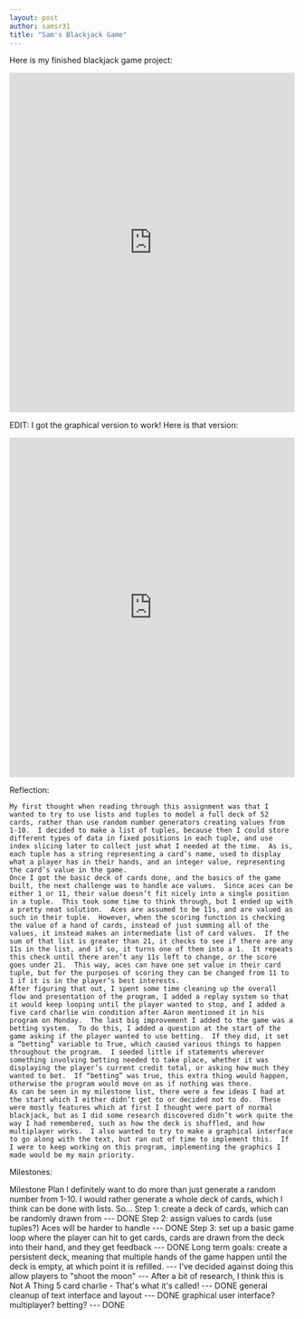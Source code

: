 ```yaml
---
layout: post
author: samsr31
title: "Sam's Blackjack Game"
---
```


Here is my finished blackjack game project:


<iframe src="https://trinket.io/embed/python3/9c2e46209e" width="100%" height="600" frameborder="0" marginwidth="0" marginheight="0" allowfullscreen></iframe>

EDIT: I got the graphical version to work!  Here is that version:


<iframe src="https://trinket.io/embed/python/04f9f1eae5" width="100%" height="600" frameborder="0" marginwidth="0" marginheight="0" allowfullscreen></iframe>



Reflection:

    My first thought when reading through this assignment was that I wanted to try to use lists and tuples to model a full deck of 52 cards, rather than use random number generators creating values from 1-10.  I decided to make a list of tuples, because then I could store different types of data in fixed positions in each tuple, and use index slicing later to collect just what I needed at the time.  As is, each tuple has a string representing a card’s name, used to display what a player has in their hands, and an integer value, representing the card’s value in the game.
    Once I got the basic deck of cards done, and the basics of the game built, the next challenge was to handle ace values.  Since aces can be either 1 or 11, their value doesn’t fit nicely into a single position in a tuple.  This took some time to think through, but I ended up with a pretty neat solution.  Aces are assumed to be 11s, and are valued as such in their tuple.  However, when the scoring function is checking the value of a hand of cards, instead of just summing all of the values, it instead makes an intermediate list of card values.  If the sum of that list is greater than 21, it checks to see if there are any 11s in the list, and if so, it turns one of them into a 1.  It repeats this check until there aren’t any 11s left to change, or the score goes under 21.  This way, aces can have one set value in their card tuple, but for the purposes of scoring they can be changed from 11 to 1 if it is in the player’s best interests.
    After figuring that out, I spent some time cleaning up the overall flow and presentation of the program, I added a replay system so that it would keep looping until the player wanted to stop, and I added a five card charlie win condition after Aaron mentioned it in his program on Monday.  The last big improvement I added to the game was a betting system.  To do this, I added a question at the start of the game asking if the player wanted to use betting.  If they did, it set a “betting” variable to True, which caused various things to happen throughout the program.  I seeded little if statements wherever something involving betting needed to take place, whether it was displaying the player’s current credit total, or asking how much they wanted to bet.  If “betting” was true, this extra thing would happen, otherwise the program would move on as if nothing was there.
    As can be seen in my milestone list, there were a few ideas I had at the start which I either didn’t get to or decided not to do.  These were mostly features which at first I thought were part of normal blackjack, but as I did some research discovered didn’t work quite the way I had remembered, such as how the deck is shuffled, and how multiplayer works.  I also wanted to try to make a graphical interface to go along with the text, but ran out of time to implement this.  If I were to keep working on this program, implementing the graphics I made would be my main priority.

Milestones:

Milestone Plan
I definitely want to do more than just generate a random number from 1-10.
I would rather generate a whole deck of cards, which I think can be done with lists.  So...
Step 1: create a deck of cards, which can be randomly drawn from --- DONE
Step 2: assign values to cards (use tuples?)  Aces will be harder to handle --- DONE
Step 3: set up a basic game loop where the player can hit to get cards,
  cards are drawn from the deck into their hand, and they get feedback --- DONE
Long term goals:
 create a persistent deck, meaning that multiple hands of the game happen
   until the deck is empty, at which point it is refilled. --- I've decided against doing this
 allow players to "shoot the moon" --- After a bit of research, I think this is Not A Thing
     5 card charlie - That's what it's called! --- DONE
 general cleanup of text interface and layout --- DONE
 graphical user interface?
 multiplayer?
 betting? --- DONE

